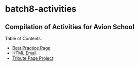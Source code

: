 # batch8-activities

## Compilation of Activities for Avion School

Table of Contents:

* [Best Practice Page](/a1-best-practice-page/index.html)
* [HTML Email](/a2-html-email/index.html)
* [Tribute Page Project](/a3-tribute-page-project/index.html)